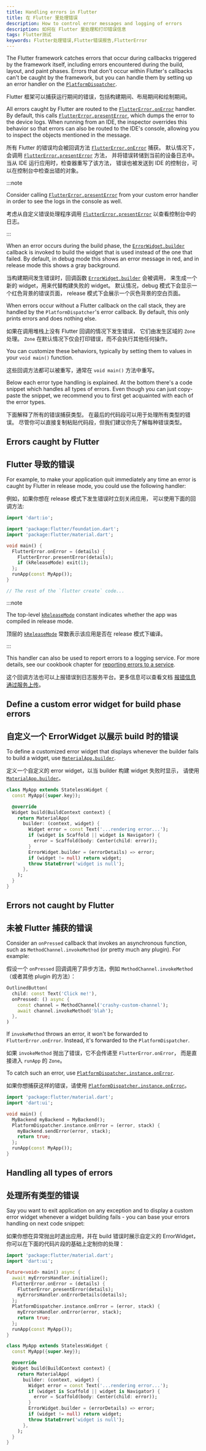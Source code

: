```yaml
---
title: Handling errors in Flutter
title: 在 Flutter 里处理错误
description: How to control error messages and logging of errors
description: 如何在 Flutter 里处理和打印错误信息
tags: Flutter测试
keywords: Flutter处理错误,Flutter错误报告,FlutterError
---
```


<?code-excerpt path-base="testing/errors"?>

The Flutter framework catches errors that occur during callbacks
triggered by the framework itself, including errors encountered
during the build, layout, and paint phases. Errors that don't occur
within Flutter's callbacks can't be caught by the framework,
but you can handle them by setting up an error handler on the
[`PlatformDispatcher`][].

Flutter 框架可以捕获运行期间的错误，包括构建期间、布局期间和绘制期间。

All errors caught by Flutter are routed to the
[`FlutterError.onError`][] handler. By default,
this calls [`FlutterError.presentError`][],
which dumps the error to the device logs.
When running from an IDE, the inspector overrides this
behavior so that errors can also be routed to the IDE's
console, allowing you to inspect the
objects mentioned in the message.

所有 Flutter 的错误均会被回调方法 [`FlutterError.onError`][] 捕获。
默认情况下，会调用 [`FlutterError.presentError`][] 方法，
并将错误转储到当前的设备日志中。
当从 IDE 运行应用时，检查器重写了该方法，
错误也被发送到 IDE 的控制台，可以在控制台中检查出错的对象。

:::note

Consider calling [`FlutterError.presentError`][]
from your custom error handler in order to see
the logs in the console as well.

考虑从自定义错误处理程序调用 [`FlutterError.presentError`][]
以查看控制台中的日志。

:::

When an error occurs during the build phase,
the [`ErrorWidget.builder`][] callback is
invoked to build the widget that is used
instead of the one that failed. By default,
in debug mode this shows an error message in red,
and in release mode this shows a gray background.

当构建期间发生错误时，回调函数 [`ErrorWidget.builder`][] 会被调用，
来生成一个新的 widget，用来代替构建失败的 widget。
默认情况，debug 模式下会显示一个红色背景的错误页面，
release 模式下会展示一个灰色背景的空白页面。

When errors occur without a Flutter callback on the call stack,
they are handled by the `PlatformDispatcher`'s error callback. By default,
this only prints errors and does nothing else.

如果在调用堆栈上没有 Flutter 回调的情况下发生错误，
它们由发生区域的 `Zone` 处理。
`Zone` 在默认情况下仅会打印错误，而不会执行其他任何操作。

You can customize these behaviors,
typically by setting them to values in
your `void main()` function.

这些回调方法都可以被重写，通常在 `void main()` 方法中重写。

Below each error type handling is explained. At the bottom
there's a code snippet which handles all types of errors. Even
though you can just copy-paste the snippet, we recommend you
to first get acquainted with each of the error types.

下面解释了所有的错误捕获类型。
在最后的代码段可以用于处理所有类型的错误。
尽管你可以直接复制粘贴代码段，但我们建议你先了解每种错误类型。


## Errors caught by Flutter

## Flutter 导致的错误

For example, to make your application quit immediately any time an
error is caught by Flutter in release mode, you could use the
following handler:

例如，如果你想在 release 模式下发生错误时立刻关闭应用，
可以使用下面的回调方法:

<?code-excerpt "lib/quit_immediate.dart (on-error-main)"?>
```dart
import 'dart:io';

import 'package:flutter/foundation.dart';
import 'package:flutter/material.dart';

void main() {
  FlutterError.onError = (details) {
    FlutterError.presentError(details);
    if (kReleaseMode) exit(1);
  };
  runApp(const MyApp());
}

// The rest of the `flutter create` code...
```

:::note

The top-level [`kReleaseMode`][] constant indicates
whether the app was compiled in release mode.

顶层的 [`kReleaseMode`][] 常数表示该应用是否在 release 模式下编译。

:::

This handler can also be used to report errors to a logging service.
For more details, see our cookbook chapter for
[reporting errors to a service][].

这个回调方法也可以上报错误到日志服务平台。更多信息可以查看文档
[报错信息通过服务上传][reporting errors to a service]。

## Define a custom error widget for build phase errors

## 自定义一个 ErrorWidget 以展示 build 时的错误

To define a customized error widget that displays whenever
the builder fails to build a widget, use [`MaterialApp.builder`][].

定义一个自定义的 error widget，以当 builder 构建 widget 失败时显示，
请使用 [`MaterialApp.builder`][]。

<?code-excerpt "lib/excerpts.dart (custom-error)"?>
```dart
class MyApp extends StatelessWidget {
  const MyApp({super.key});

  @override
  Widget build(BuildContext context) {
    return MaterialApp(
      builder: (context, widget) {
        Widget error = const Text('...rendering error...');
        if (widget is Scaffold || widget is Navigator) {
          error = Scaffold(body: Center(child: error));
        }
        ErrorWidget.builder = (errorDetails) => error;
        if (widget != null) return widget;
        throw StateError('widget is null');
      },
    );
  }
}
```

## Errors not caught by Flutter

## 未被 Flutter 捕获的错误

Consider an `onPressed` callback that invokes an asynchronous function,
such as `MethodChannel.invokeMethod` (or pretty much any plugin).
For example:

假设一个 `onPressed` 回调调用了异步方法，例如 `MethodChannel.invokeMethod`
（或者其他 plugin 的方法）：

<?code-excerpt "lib/excerpts.dart (on-pressed)" replace="/return //g;/;$//g"?>
```dart
OutlinedButton(
  child: const Text('Click me!'),
  onPressed: () async {
    const channel = MethodChannel('crashy-custom-channel');
    await channel.invokeMethod('blah');
  },
)
```

If `invokeMethod` throws an error, it won't be forwarded to `FlutterError.onError`.
Instead, it's forwarded to the `PlatformDispatcher`.

如果 `invokeMethod` 抛出了错误，它不会传递至 `FlutterError.onError`，
而是直接进入 `runApp` 的 `Zone`。

To catch such an error, use [`PlatformDispatcher.instance.onError`][].

如果你想捕获这样的错误，请使用 [`PlatformDispatcher.instance.onError`][]。

<?code-excerpt "lib/excerpts.dart (catch-error)"?>
```dart
import 'package:flutter/material.dart';
import 'dart:ui';

void main() {
  MyBackend myBackend = MyBackend();
  PlatformDispatcher.instance.onError = (error, stack) {
    myBackend.sendError(error, stack);
    return true;
  };
  runApp(const MyApp());
}
```

## Handling all types of errors

## 处理所有类型的错误

Say you want to exit application on any exception and to display
a custom error widget whenever a widget building fails - you can base
your errors handling on next code snippet:

如果你想在异常抛出时退出应用，并在 build 错误时展示自定义的 ErrorWidget，
你可以在下面的代码片段的基础上定制你的处理：

<?code-excerpt "lib/main.dart (all-errors)"?>
```dart
import 'package:flutter/material.dart';
import 'dart:ui';

Future<void> main() async {
  await myErrorsHandler.initialize();
  FlutterError.onError = (details) {
    FlutterError.presentError(details);
    myErrorsHandler.onErrorDetails(details);
  };
  PlatformDispatcher.instance.onError = (error, stack) {
    myErrorsHandler.onError(error, stack);
    return true;
  };
  runApp(const MyApp());
}

class MyApp extends StatelessWidget {
  const MyApp({super.key});

  @override
  Widget build(BuildContext context) {
    return MaterialApp(
      builder: (context, widget) {
        Widget error = const Text('...rendering error...');
        if (widget is Scaffold || widget is Navigator) {
          error = Scaffold(body: Center(child: error));
        }
        ErrorWidget.builder = (errorDetails) => error;
        if (widget != null) return widget;
        throw StateError('widget is null');
      },
    );
  }
}
```

[`ErrorWidget.builder`]: {{site.api}}/flutter/widgets/ErrorWidget/builder.html
[`FlutterError.onError`]: {{site.api}}/flutter/foundation/FlutterError/onError.html
[`FlutterError.presentError`]: {{site.api}}/flutter/foundation/FlutterError/presentError.html
[`kReleaseMode`]:  {{site.api}}/flutter/foundation/kReleaseMode-constant.html
[`MaterialApp.builder`]: {{site.api}}/flutter/material/MaterialApp/builder.html
[reporting errors to a service]: /cookbook/maintenance/error-reporting
[`PlatformDispatcher.instance.onError`]: {{site.api}}/flutter/dart-ui/PlatformDispatcher/onError.html
[`PlatformDispatcher`]: {{site.api}}/flutter/dart-ui/PlatformDispatcher-class.html
